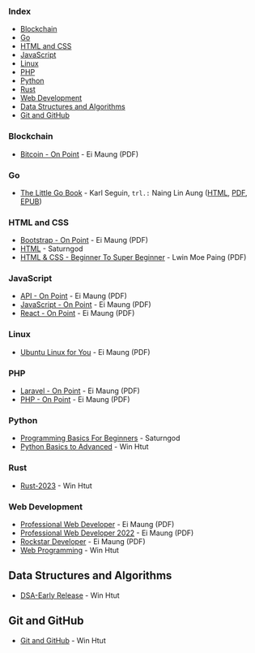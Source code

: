 ### Index

* [Blockchain](#blockchain)
* [Go](#go)
* [HTML and CSS](#html-and-css)
* [JavaScript](#javascript)
* [Linux](#linux)
* [PHP](#php)
* [Python](#python)
* [Rust](#rust)
* [Web Development](#web-development)
* [Data Structures and Algorithms](#data-structures-and-algorithms)
* [Git and GitHub](#git-and-github)

### Blockchain

* [Bitcoin - On Point](https://eimaung.com/bitcoin/) - Ei Maung (PDF)

### Go

* [The Little Go Book](https://github.com/nainglinaung/the-little-go-book) - Karl Seguin, `trl.:` Naing Lin Aung ([HTML](https://github.com/nainglinaung/the-little-go-book/blob/master/mm/go.md), [PDF](https://github.com/nainglinaung/the-little-go-book/blob/master/mm/go.pdf), [EPUB](https://github.com/nainglinaung/the-little-go-book/blob/master/mm/go.epub))

### HTML and CSS

* [Bootstrap - On Point](https://eimaung.com/bootstrap/) - Ei Maung (PDF)
* [HTML](https://books.saturngod.net/HTML5/) - Saturngod
* [HTML & CSS - Beginner To Super Beginner](https://lwinmoepaing.github.io/books/) - Lwin Moe Paing (PDF)

### JavaScript

* [API - On Point](https://eimaung.com/api/) - Ei Maung (PDF)
* [JavaScript - On Point](https://eimaung.com/jsbook/) - Ei Maung (PDF)
* [React - On Point](https://eimaung.com/react/) - Ei Maung (PDF)

### Linux

* [Ubuntu Linux for You](http://eimaung.com/ubuntu-for-you) - Ei Maung (PDF)

### PHP

* [Laravel - On Point](https://eimaung.com/laravel/) - Ei Maung (PDF)
* [PHP - On Point](https://eimaung.com/php/) - Ei Maung (PDF)

### Python

* [Programming Basics For Beginners](http://books.saturngod.net/programming_basic/) - Saturngod
* [Python Basics to Advanced](https://mega.nz/folder/JjsjGLLA#gXbDwDzfX7GpiX0ztExI3A/file/9y9kkISb) - Win Htut

### Rust

* [Rust-2023](https://mega.nz/folder/JjsjGLLA#gXbDwDzfX7GpiX0ztExI3A/file/FutADIJb) - Win Htut

### Web Development

* [Professional Web Developer](http://eimaung.com/professional-web-developer) - Ei Maung (PDF)
* [Professional Web Developer 2022](https://eimaung.com/pwd2022/) - Ei Maung (PDF)
* [Rockstar Developer](http://eimaung.com/rockstar-developer) - Ei Maung (PDF)
* [Web Programming](https://mega.nz/folder/JjsjGLLA#gXbDwDzfX7GpiX0ztExI3A/file/sykGSaiZ) - Win Htut

## Data Structures and Algorithms

* [DSA-Early Release](https://mega.nz/folder/JjsjGLLA#gXbDwDzfX7GpiX0ztExI3A/file/Q2tE3IZT) - Win Htut

## Git and GitHub

* [Git and GitHub](https://mega.nz/folder/JjsjGLLA#gXbDwDzfX7GpiX0ztExI3A/file/kjlyVQQJ) - Win Htut
